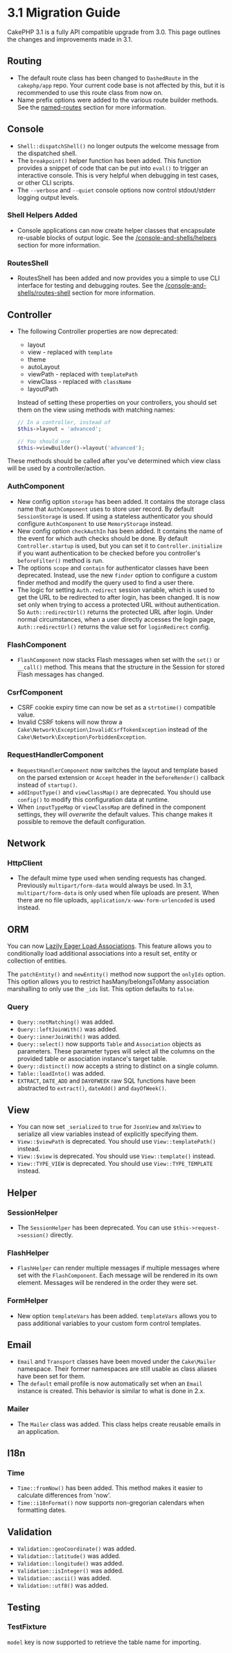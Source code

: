 # 3.1 Migration Guide

CakePHP 3.1 is a fully API compatible upgrade from 3.0. This page outlines
the changes and improvements made in 3.1.

## Routing

- The default route class has been changed to `DashedRoute` in the
  `cakephp/app` repo. Your current code base is not affected by this, but it is
  recommended to use this route class from now on.
- Name prefix options were added to the various route builder methods. See the
  [named-routes](#named-routes) section for more information.

## Console

- `Shell::dispatchShell()` no longer outputs the welcome message from the
  dispatched shell.
- The `breakpoint()` helper function has been added. This function provides
  a snippet of code that can be put into `eval()` to trigger an interactive
  console. This is very helpful when debugging in test cases, or other CLI
  scripts.
- The `--verbose` and `--quiet` console options now control stdout/stderr
  logging output levels.

### Shell Helpers Added

- Console applications can now create helper classes that encapsulate re-usable
  blocks of output logic. See the [/console-and-shells/helpers](console-and-shells/helpers.md) section
  for more information.

### RoutesShell

- RoutesShell has been added and now provides you a simple to use CLI
  interface for testing and debugging routes. See the
  [/console-and-shells/routes-shell](console-and-shells/routes-shell.md) section for more information.

## Controller

- The following Controller properties are now deprecated:

  - layout
  - view - replaced with `template`
  - theme
  - autoLayout
  - viewPath - replaced with `templatePath`
  - viewClass - replaced with `className`
  - layoutPath

  Instead of setting these properties on your controllers, you should set them
  on the view using methods with matching names:

  ``` php
  // In a controller, instead of
  $this->layout = 'advanced';

  // You should use
  $this->viewBuilder()->layout('advanced');
  ```

These methods should be called after you've determined which view class will be
used by a controller/action.

### AuthComponent

- New config option `storage` has been added. It contains the storage class name that
  `AuthComponent` uses to store user record. By default `SessionStorage` is used.
  If using a stateless authenticator you should configure `AuthComponent` to
  use `MemoryStorage` instead.
- New config option `checkAuthIn` has been added. It contains the name of the
  event for which auth checks should be done. By default `Controller.startup`
  is used, but you can set it to `Controller.initialize` if you want
  authentication to be checked before you controller's `beforeFilter()` method
  is run.
- The options `scope` and `contain` for authenticator classes have been
  deprecated. Instead, use the new `finder` option to configure a custom finder
  method and modify the query used to find a user there.
- The logic for setting `Auth.redirect` session variable, which is used to get
  the URL to be redirected to after login, has been changed. It is now set only when
  trying to access a protected URL without authentication. So `Auth::redirectUrl()`
  returns the protected URL after login. Under normal circumstances, when a user
  directly accesses the login page, `Auth::redirectUrl()` returns the value set
  for `loginRedirect` config.

### FlashComponent

- `FlashComponent` now stacks Flash messages when set with the `set()`
  or `__call()` method. This means that the structure in the Session for
  stored Flash messages has changed.

### CsrfComponent

- CSRF cookie expiry time can now be set as a `strtotime()` compatible value.
- Invalid CSRF tokens will now throw
  a `Cake\Network\Exception\InvalidCsrfTokenException` instead of the
  `Cake\Network\Exception\ForbiddenException`.

### RequestHandlerComponent

- `RequestHandlerComponent` now switches the layout and template based on
  the parsed extension or `Accept` header in the `beforeRender()` callback
  instead of `startup()`.
- `addInputType()` and `viewClassMap()` are deprecated. You should use
  `config()` to modify this configuration data at runtime.
- When `inputTypeMap` or `viewClassMap` are defined in the component
  settings, they will *overwrite* the default values. This change makes it
  possible to remove the default configuration.

## Network

### HttpClient

- The default mime type used when sending requests has changed. Previously
  `multipart/form-data` would always be used. In 3.1, `multipart/form-data`
  is only used when file uploads are present. When there are no file uploads,
  `application/x-www-form-urlencoded` is used instead.

## ORM

You can now [Lazily Eager Load Associations](#loading-additional-associations). This feature allows you to conditionally
load additional associations into a result set, entity or collection of
entities.

The `patchEntity()` and `newEntity()` method now support the `onlyIds`
option. This option allows you to restrict hasMany/belongsToMany association
marshalling to only use the `_ids` list. This option defaults to `false`.

### Query

- `Query::notMatching()` was added.
- `Query::leftJoinWith()` was added.
- `Query::innerJoinWith()` was added.
- `Query::select()` now supports `Table` and `Association` objects as
  parameters. These parameter types will select all the columns on the provided
  table or association instance's target table.
- `Query::distinct()` now accepts a string to distinct on a single column.
- `Table::loadInto()` was added.
- `EXTRACT`, `DATE_ADD` and `DAYOFWEEK` raw SQL functions have been
  abstracted to `extract()`, `dateAdd()` and `dayOfWeek()`.

## View

- You can now set `_serialized` to `true` for `JsonView` and `XmlView`
  to serialize all view variables instead of explicitly specifying them.
- `View::$viewPath` is deprecated. You should use `View::templatePath()`
  instead.
- `View::$view` is deprecated. You should use `View::template()`
  instead.
- `View::TYPE_VIEW` is deprecated. You should use `View::TYPE_TEMPLATE`
  instead.

## Helper

### SessionHelper

- The `SessionHelper` has been deprecated. You can use
  `$this->request->session()` directly.

### FlashHelper

- `FlashHelper` can render multiple messages if multiple messages where
  set with the `FlashComponent`. Each message will be rendered in its own
  element. Messages will be rendered in the order they were set.

### FormHelper

- New option `templateVars` has been added. `templateVars` allows you to
  pass additional variables to your custom form control templates.

## Email

- `Email` and `Transport` classes have been moved under the `Cake\Mailer`
  namespace. Their former namespaces are still usable as class aliases have
  been set for them.
- The `default` email profile is now automatically set when an `Email`
  instance is created. This behavior is similar to what is done in 2.x.

### Mailer

- The `Mailer` class was added. This class helps create reusable emails in an
  application.

## I18n

### Time

- `Time::fromNow()` has been added. This method makes it easier to calculate
  differences from 'now'.
- `Time::i18nFormat()` now supports non-gregorian calendars when formatting
  dates.

## Validation

- `Validation::geoCoordinate()` was added.
- `Validation::latitude()` was added.
- `Validation::longitude()` was added.
- `Validation::isInteger()` was added.
- `Validation::ascii()` was added.
- `Validation::utf8()` was added.

## Testing

### TestFixture

`model` key is now supported to retrieve the table name for importing.
